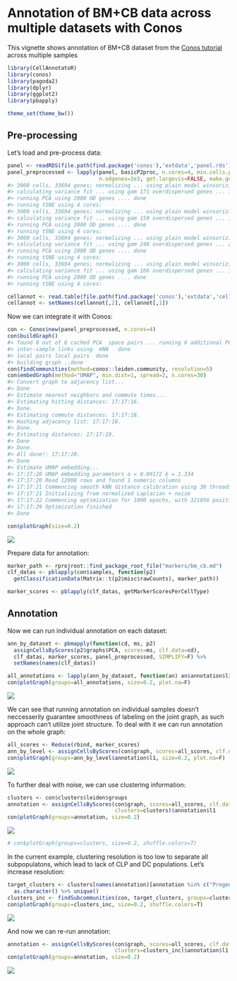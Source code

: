 Annotation of BM+CB data across multiple datasets with Conos
================

This vignette shows annotation of BM+CB dataset from the [Conos
tutorial](https://github.com/hms-dbmi/conos/blob/master/vignettes/walkthrough.md)
across multiple samples

``` r
library(CellAnnotatoR)
library(conos)
library(pagoda2)
library(dplyr)
library(ggplot2)
library(pbapply)

theme_set(theme_bw())
```

## Pre-processing

Let’s load and pre-process data:

``` r
panel <- readRDS(file.path(find.package('conos'),'extdata','panel.rds'))
panel_preprocessed <- lapply(panel, basicP2proc, n.cores=4, min.cells.per.gene=0, 
                             n.odgenes=2e3, get.largevis=FALSE, make.geneknn=FALSE)
#> 3000 cells, 33694 genes; normalizing ... using plain model winsorizing ... log scale ... done.
#> calculating variance fit ... using gam 171 overdispersed genes ... 171 persisting ... done.
#> running PCA using 2000 OD genes .... done
#> running tSNE using 4 cores:
#> 3000 cells, 33694 genes; normalizing ... using plain model winsorizing ... log scale ... done.
#> calculating variance fit ... using gam 159 overdispersed genes ... 159 persisting ... done.
#> running PCA using 2000 OD genes .... done
#> running tSNE using 4 cores:
#> 3000 cells, 33694 genes; normalizing ... using plain model winsorizing ... log scale ... done.
#> calculating variance fit ... using gam 248 overdispersed genes ... 248 persisting ... done.
#> running PCA using 2000 OD genes .... done
#> running tSNE using 4 cores:
#> 3000 cells, 33694 genes; normalizing ... using plain model winsorizing ... log scale ... done.
#> calculating variance fit ... using gam 166 overdispersed genes ... 166 persisting ... done.
#> running PCA using 2000 OD genes .... done
#> running tSNE using 4 cores:
```

``` r
cellannot <- read.table(file.path(find.package('conos'),'extdata','cellannot.txt'),header=F,sep='\t')
cellannot <- setNames(cellannot[,2], cellannot[,1])
```

Now we can integrate it with Conos:

``` r
con <- Conos$new(panel_preprocessed, n.cores=4)
con$buildGraph()
#> found 0 out of 6 cached PCA  space pairs ... running 6 additional PCA  space pairs  done
#> inter-sample links using  mNN   done
#> local pairs local pairs  done
#> building graph ..done
con$findCommunities(method=conos::leiden.community, resolution=5)
con$embedGraph(method="UMAP", min.dist=1, spread=2, n.cores=30)
#> Convert graph to adjacency list...
#> Done
#> Estimate nearest neighbors and commute times...
#> Estimating hitting distances: 17:17:16.
#> Done.
#> Estimating commute distances: 17:17:18.
#> Hashing adjacency list: 17:17:18.
#> Done.
#> Estimating distances: 17:17:19.
#> Done
#> Done.
#> All done!: 17:17:20.
#> Done
#> Estimate UMAP embedding...
#> 17:17:20 UMAP embedding parameters a = 0.09172 b = 1.334
#> 17:17:20 Read 12000 rows and found 1 numeric columns
#> 17:17:21 Commencing smooth kNN distance calibration using 30 threads
#> 17:17:21 Initializing from normalized Laplacian + noise
#> 17:17:22 Commencing optimization for 1000 epochs, with 321056 positive edges using 30 threads
#> 17:17:29 Optimization finished
#> Done

con$plotGraph(size=0.2)
```

![](conos_bm_cb_files/figure-gfm/unnamed-chunk-4-1.png)<!-- -->

Prepare data for annotation:

``` r
marker_path <- rprojroot::find_package_root_file("markers/bm_cb.md")
clf_datas <- pblapply(con$samples, function(p2) 
  getClassificationData(Matrix::t(p2$misc$rawCounts), marker_path))

marker_scores <- pblapply(clf_datas, getMarkerScoresPerCellType)
```

## Annotation

Now we can run individual annotation on each dataset:

``` r
ann_by_dataset <- pbmapply(function(cd, ms, p2) 
  assignCellsByScores(p2$graphs$PCA, scores=ms, clf.data=cd),
  clf_datas, marker_scores, panel_preprocessed, SIMPLIFY=F) %>% 
  setNames(names(clf_datas))

all_annotations <- lapply(ann_by_dataset, function(an) an$annotation$l1) %>% Reduce(c, .)
con$plotGraph(groups=all_annotations, size=0.2, plot.na=F)
```

![](conos_bm_cb_files/figure-gfm/unnamed-chunk-6-1.png)<!-- -->

We can see that running annotation on individual samples doesn’t
neccesserily guarantee smoothness of labeling on the joint graph, as
such approach can’t utilize joint structure. To deal with it we can run
annotation on the whole graph:

``` r
all_scores <- Reduce(rbind, marker_scores)
ann_by_level <- assignCellsByScores(con$graph, scores=all_scores, clf.data=clf_datas[[1]])
con$plotGraph(groups=ann_by_level$annotation$l1, size=0.2, plot.na=F)
```

![](conos_bm_cb_files/figure-gfm/unnamed-chunk-7-1.png)<!-- -->

To further deal with noise, we can use clustering information:

``` r
clusters <- con$clusters$leiden$groups
annotation <- assignCellsByScores(con$graph, scores=all_scores, clf.data=clf_datas[[1]], 
                                  clusters=clusters)$annotation$l1
con$plotGraph(groups=annotation, size=0.2)
```

![](conos_bm_cb_files/figure-gfm/unnamed-chunk-8-1.png)<!-- -->

``` r
# con$plotGraph(groups=clusters, size=0.2, shuffle.colors=T)
```

In the current example, clustering resolution is too low to separate all
subpopulatons, which lead to lack of CLP and DC populations. Let’s
increase
resolution:

``` r
target_clusters <- clusters[names(annotation)[annotation %in% c("Progenitors", "Plasma")]] %>% 
  as.character() %>% unique()
clusters_inc <- findSubcommunities(con, target_clusters, groups=clusters, resolution=2)
con$plotGraph(groups=clusters_inc, size=0.2, shuffle.colors=T)
```

![](conos_bm_cb_files/figure-gfm/unnamed-chunk-9-1.png)<!-- -->

And now we can re-run
annotation:

``` r
annotation <- assignCellsByScores(con$graph, scores=all_scores, clf.data=clf_datas[[1]], 
                                  clusters=clusters_inc)$annotation$l1
con$plotGraph(groups=annotation, size=0.2)
```

![](conos_bm_cb_files/figure-gfm/unnamed-chunk-10-1.png)<!-- -->
